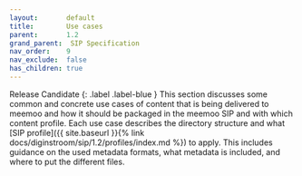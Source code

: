 ```yaml
---
layout:       default
title:        Use cases
parent:       1.2
grand_parent:  SIP Specification 
nav_order:    9
nav_exclude:  false
has_children: true
---
```

Release Candidate
{: .label .label-blue }
This section discusses some common and concrete use cases of content that is being delivered to meemoo and how it should be packaged in the meemoo SIP and with which content profile.
Each use case describes the directory structure and what [SIP profile]({{ site.baseurl }}{% link docs/diginstroom/sip/1.2/profiles/index.md %}) to apply.
This includes guidance on the used metadata formats, what metadata is included, and where to put the different files.
